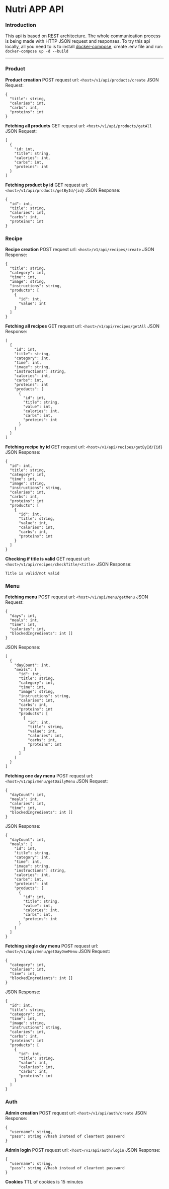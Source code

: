 # Nutri APP API

### Introduction
This api is based on REST architecture. The whole communication process is being made with HTTP JSON request and responses. To try this api locally, all you need to is to install [docker-compose](https://docs.docker.com/compose/), create .env file and run:  
```docker-compose up -d --build```
 ___

### Product

**Product creation**
POST request url: `<host>/v1/api/products/create`
JSON Request:
```
{
  "title": string,
  "calories": int,
  "carbs": int,
  "proteins": int
}
```
**Fetching all products**
GET request url: `<host>/v1/api/products/getAll`
JSON Request:
```
[
  {
    "id: int,
    "title": string,
    "calories": int,
    "carbs": int,
    "proteins": int
  }
]
```
**Fetching product by id**
GET request url: `<host>/v1/api/products/getById/{id}`
JSON Response:
```
{
  "id": int,
  "title": string,
  "calories": int,
  "carbs": int,
  "proteins": int
}
```

### Recipe
**Recipe creation**
POST request url: `<host>/v1/api/recipes/create`
JSON Response:
```
{
  "title": string,
  "category": int,
  "time": int,
  "image": string,
  "instructions": string,
  "products": [
    {
      "id": int,
      "value": int
    }
  ]
}
```
**Fetching all recipes**
GET request url: `<host>/v1/api/recipes/getAll`
JSON Response:
```
[
  {
    "id": int,
    "title": string,
    "category": int,
    "time": int,
    "image": string,
    "instructions": string,
    "calories": int,
    "carbs": int,
    "proteins": int
    "products": [
      {
        "id": int,
        "title": string,
        "value": int,
        "calories": int,
        "carbs": int,
        "proteins": int
      }
    ]
  }
]
```
**Fetching recipe by id**
GET request url: `<host>/v1/api/recipes/getById/{id}`
JSON Response:
```
{
  "id": int,
  "title": string,
  "category": int,
  "time": int,
  "image": string,
  "instructions": string,
  "calories": int,
  "carbs": int,
  "proteins": int
  "products": [
    {
      "id": int,
      "title": string,
      "value": int,
      "calories": int,
      "carbs": int,
      "proteins": int
    }
  ]
}
```
**Checking if title is valid**
GET request url: `<host>/v1/api/recipes/checkTitle/<title>`
JSON Response:
```
Title is valid/not valid
```

### Menu
**Fetching menu**
POST request url: `<host>/v1/api/menu/getMenu`
JSON Request:
```
{
  "days": int,
  "meals": int,
  "time": int,
  "calories": int,
  "blockedIngredients": int []
}
```
JSON Response:
```
[
  {
    "dayCount": int,
    "meals": [
      "id": int,
      "title": string,
      "category": int,
      "time": int,
      "image": string,
      "instructions": string,
      "calories": int,
      "carbs": int,
      "proteins": int
      "products": [
        {
          "id": int,
          "title": string,
          "value": int,
          "calories": int,
          "carbs": int,
          "proteins": int
        }
      ]
    ]
  }
]
```
**Fetching one day menu**
POST request url: `<host>/v1/api/menu/getDailyMenu`
JSON Request:
```
{
  "dayCount": int,
  "meals": int,
  "calories": int,
  "time": int,
  "blockedIngredients": int []
}
```
JSON Response:
```
{
  "dayCount": int,
  "meals": [
    "id": int,
    "title": string,
    "category": int,
    "time": int,
    "image": string,
    "instructions": string,
    "calories": int,
    "carbs": int,
    "proteins": int
    "products": [
      {
        "id": int,
        "title": string,
        "value": int,
        "calories": int,
        "carbs": int,
        "proteins": int
      }
    ]
  ]
}
```
**Fetching single day menu**
POST request url: `<host>/v1/api/menu/getDayOneMenu`
JSON Request:
```
{
  "category": int,
  "calories": int,
  "time": int,
  "blockedIngredients": int []
}
```
JSON Response:
```
{
  "id": int,
  "title": string,
  "category": int,
  "time": int,
  "image": string,
  "instructions": string,
  "calories": int,
  "carbs": int,
  "proteins": int
  "products": [
    {
      "id": int,
      "title": string,
      "value": int,
      "calories": int,
      "carbs": int,
      "proteins": int
    }
  ]
}
```
### Auth
**Admin creation**
POST request url: `<host>/v1/api/auth/create`
JSON Response:
```
{
  "username": string,
  "pass": string //hash instead of cleartext password
}
```
**Admin login**
POST request url: `<host>/v1/api/auth/login`
JSON Response:
```
{
  "username": string,
  "pass": string //hash instead of cleartext password
}
```
**Cookies**
TTL of cookies is 15 minutes
